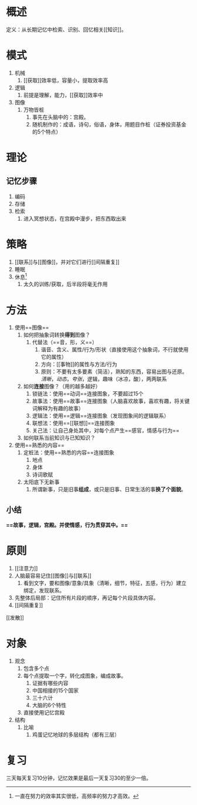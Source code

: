 # 概述
定义：从长期记忆中检索、识别、回忆相关[[知识]]。
# 模式
1. 机械
	1. [[获取]]效率低，容量小，提取效率高
2. 逻辑
	1. 前提是理解，能力，[[获取]]效率中
3. 图像
	1. 万物皆桩
		1. 事先在头脑中的：宫殿。
		2. 随机制作的：成语，诗句，俗语，身体，用题目作桩（证券投资基金的5个特点）

# 理论
## 记忆步骤
1. 编码
2. 存储
3. 检索
	1. 进入冥想状态，在宫殿中漫步，把东西取出来
# 策略
1. [[联系]]与[[图像]]，并对它们进行[[间隔重复]]
2. 睡眠
3. 休息[^1]
	1. 太久的训练/获取，后半段将毫无作用
# 方法
1. 使用==图像==
	1. 如何把抽象词转换**得到**图像？
		1. 代替法（==音，形，义==）
			1. 谐音、含义、属性/行为/形状（直接使用这个抽象词，不行就使用它的属性）
			2. 方向：[[事物]]的属性与方法/行为
			3. 原则：不要有太多要素（简洁），熟知的东西，容易出图与还原。*清晰*，*动态*，*夸张*，逻辑，趣味（冰凉，酸），两两联系
	2. 如何**连接**图像？（用的越多越好）
		1. 锁链法：使用==动词==连接图象，不要超过15个
		2. 故事法：使用==故事==连接图象（人脑喜欢故事，喜欢有趣，将关键词解释为有趣的故事）
		3. 逻辑法：使用==逻辑==连接图象（发现图象间的逻辑联系）
		4. 联想法：使用==[[联想]]==连接图象
		5. 关己法：让自己身处其中，对每个点产生==感官，情感与行为==
	3. 如何联系当前知识与已知知识？
2. 使用==熟悉的内容==
	1. 定桩法：使用==熟悉的内容==连接图象
		1. 地点
		2. 身体
		3. 诗词歌赋
	2. 太阳底下无新事
		1. 所谓新事，只是旧事**组成**，或只是旧事、日常生活的事**换了个面貌**。
## 小结
**==故事，逻辑，宫殿。并使情感，行为贯穿其中。==**
# 原则
1. [[注意力]]
2. 人脑最容易记住[[图像]]与[[联系]]
	1. 看到文字，要和图像/意象/具象（清晰，细节，特征，五感，行为）建立绑定，发现联系。
3. 先整体后局部：记住所有片段的顺序，再记每个片段具体内容。
4. [[间隔重复]]

[[发散]]

# 对象
1. 观念
	1. 包含多个点
	2. 每个点提取一个字，转化成图象，编成故事。
		1. 证据有哪些内容
		2. 中国相接的15个国家
		3. 三十六计
		4. 大脑的6个特性
	3. 直接使用记忆宫殿
3. 结构
	1. 比喻
		1. 鸡蛋记忆地球的多层结构（都有三层）
# 复习
三天每天复习10分钟，记忆效果是最后一天复习30的至少一倍。



[^1]: 一直在努力的效率其实很低，高频率的努力才高效。